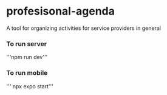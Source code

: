 # profesisonal-agenda
A tool for organizing activities for service providers in general


### To run server

'''npm run dev'''

### To run mobile

''' npx expo start'''

